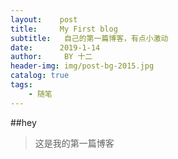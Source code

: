 ```yaml
---
layout:    post
title:     My First blog
subtitle:   自己的第一篇博客，有点小激动
date:      2019-1-14
author:     BY 十二
header-img: img/post-bg-2015.jpg
catalog: true
tags:
    - 随笔
---
```


##hey
>这是我的第一篇博客

